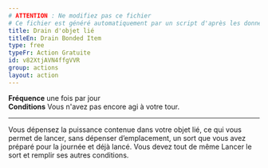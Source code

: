 ```yaml
---
# ATTENTION : Ne modifiez pas ce fichier
# Ce fichier est généré automatiquement par un script d'après les données du module Foundry VTT officiel et de sa traduction
title: Drain d'objet lié
titleEn: Drain Bonded Item
type: free
typeFr: Action Gratuite
id: v82XtjAVN4ffgVVR
group: actions
layout: action
---
```

**Fréquence** une fois par jour<br>**Conditions** Vous n'avez pas encore agi à votre tour.

----

Vous dépensez la puissance contenue dans votre objet lié, ce qui vous permet de lancer, sans dépenser d’emplacement, un sort que vous avez préparé pour la journée et déjà lancé. Vous devez tout de même Lancer le sort et remplir ses autres conditions.  


